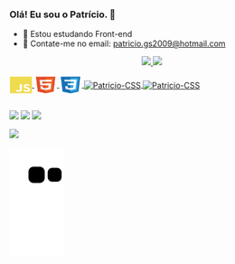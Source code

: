 ### Olá! Eu sou o Patrício. 👋

- 🌱 Estou estudando Front-end
- 💬 Contate-me no email: patricio.gs2009@hotmail.com

<div align="center">
  <a href="https://github.com/patriciogsilva">
  <img height="180em" src="https://github-readme-stats.vercel.app/api?username=patriciogsilva&show_icons=true&theme=tokyonight&include_all_commits=true&count_private=true"/>
  <img height="180em" src="https://github-readme-stats.vercel.app/api/top-langs/?username=patriciogsilva&layout=compact&langs_count=7&theme=tokyonight"/>
</div>
  
  <div style="display: inline_block"><br>
  <img align="center" alt="Patricio-Js" height="30" width="40" src="https://raw.githubusercontent.com/devicons/devicon/master/icons/javascript/javascript-plain.svg">
  <img align="center" alt="Patricio-HTML" height="30" width="40" src="https://raw.githubusercontent.com/devicons/devicon/master/icons/html5/html5-original.svg">
  <img align="center" alt="Patricio-CSS" height="30" width="40" src="https://raw.githubusercontent.com/devicons/devicon/master/icons/css3/css3-original.svg">
  <img align="center" alt="Patricio-CSS" height="30" width="40" src="https://cdn.jsdelivr.net/gh/devicons/devicon/icons/git/git-original.svg">
  <img align="center" alt="Patricio-CSS" height="30" width="40" src="https://cdn.jsdelivr.net/gh/devicons/devicon/icons/mysql/mysql-original.svg">
</div>
  
  ## 
  
  <div> 
  <a href="https://www.instagram.com/patriciogsilva/" target="_blank"><img src="https://img.shields.io/badge/-Instagram-%23E4405F?style=for-the-badge&logo=instagram&logoColor=white" target="_blank"></a>
 <a href="https://github.com/patriciogsilva" target="_blank"><img src="https://img.shields.io/badge/Discord-7289DA?style=for-the-badge&logo=discord&logoColor=white" target="_blank"></a> 
  <a href = "mailto:patriciogs015@gmail.com
"><img src="https://img.shields.io/badge/-Gmail-%23333?style=for-the-badge&logo=gmail&logoColor=white" target="_blank"></a>
    
  <a href="..." target="_blank"><img src="https://img.shields.io/badge/-LinkedIn-%230077B5?style=for-the-badge&logo=linkedin&logoColor=white" target="_blank"></a> 
 
  ![Snake animation](https://github.com/rafaballerini/rafaballerini/blob/output/github-contribution-grid-snake.svg)
 
</div>
